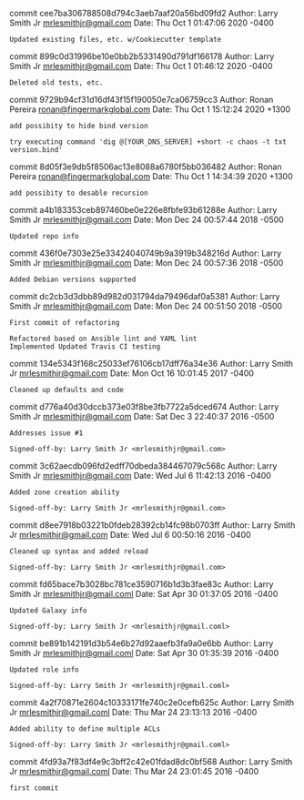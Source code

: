 commit cee7ba306788508d794c3aeb7aaf20a56bd09fd2
Author: Larry Smith Jr <mrlesmithjr@gmail.com>
Date:   Thu Oct 1 01:47:06 2020 -0400

    Updated existing files, etc. w/Cookiecutter template

commit 899c0d31996be10e0bb2b5331490d791df166178
Author: Larry Smith Jr <mrlesmithjr@gmail.com>
Date:   Thu Oct 1 01:46:12 2020 -0400

    Deleted old tests, etc.

commit 9729b94cf31d16df43f15f190050e7ca06759cc3
Author: Ronan Pereira <ronan@fingermarkglobal.com>
Date:   Thu Oct 1 15:12:24 2020 +1300

    add possibity to hide bind version
    
    try executing command 'dig @[YOUR_DNS_SERVER] +short -c chaos -t txt version.bind'

commit 8d05f3e9db5f8506ac13e8088a6780f5bb036482
Author: Ronan Pereira <ronan@fingermarkglobal.com>
Date:   Thu Oct 1 14:34:39 2020 +1300

    add possibity to desable recursion

commit a4b183353ceb897460be0e226e8fbfe93b61288e
Author: Larry Smith Jr <mrlesmithjr@gmail.com>
Date:   Mon Dec 24 00:57:44 2018 -0500

    Updated repo info

commit 436f0e7303e25e33424040749b9a3919b348216d
Author: Larry Smith Jr <mrlesmithjr@gmail.com>
Date:   Mon Dec 24 00:57:36 2018 -0500

    Added Debian versions supported

commit dc2cb3d3dbb89d982d031794da79496daf0a5381
Author: Larry Smith Jr <mrlesmithjr@gmail.com>
Date:   Mon Dec 24 00:51:50 2018 -0500

    First commit of refactoring
    
    Refactored based on Ansible lint and YAML lint
    Implemented Updated Travis CI testing

commit 134e5343f168c25033ef76106cb17dff76a34e36
Author: Larry Smith Jr <mrlesmithjr@gmail.com>
Date:   Mon Oct 16 10:01:45 2017 -0400

    Cleaned up defaults and code

commit d776a40d30dccb373e03f8be3fb7722a5dced674
Author: Larry Smith Jr <mrlesmithjr@gmail.com>
Date:   Sat Dec 3 22:40:37 2016 -0500

    Addresses issue #1
    
    Signed-off-by: Larry Smith Jr <mrlesmithjr@gmail.com>

commit 3c62aecdb096fd2edff70dbeda384467079c568c
Author: Larry Smith Jr <mrlesmithjr@gmail.com>
Date:   Wed Jul 6 11:42:13 2016 -0400

    Added zone creation ability
    
    Signed-off-by: Larry Smith Jr <mrlesmithjr@gmail.com>

commit d8ee7918b03221b0fdeb28392cb14fc98b0703ff
Author: Larry Smith Jr <mrlesmithjr@gmail.com>
Date:   Wed Jul 6 00:50:16 2016 -0400

    Cleaned up syntax and added reload
    
    Signed-off-by: Larry Smith Jr <mrlesmithjr@gmail.com>

commit fd65bace7b3028bc781ce3590716b1d3b3fae83c
Author: Larry Smith Jr <mrlesmithjr@gmail.coml>
Date:   Sat Apr 30 01:37:05 2016 -0400

    Updated Galaxy info
    
    Signed-off-by: Larry Smith Jr <mrlesmithjr@gmail.coml>

commit be891b142191d3b54e6b27d92aaefb3fa9a0e6bb
Author: Larry Smith Jr <mrlesmithjr@gmail.coml>
Date:   Sat Apr 30 01:35:39 2016 -0400

    Updated role info
    
    Signed-off-by: Larry Smith Jr <mrlesmithjr@gmail.coml>

commit 4a2f70871e2604c10333171fe740c2e0cefb625c
Author: Larry Smith Jr <mrlesmithjr@gmail.coml>
Date:   Thu Mar 24 23:13:13 2016 -0400

    Added ability to define multiple ACLs
    
    Signed-off-by: Larry Smith Jr <mrlesmithjr@gmail.coml>

commit 4fd93a7f83df4e9c3bff2c42e01fdad8dc0bf568
Author: Larry Smith Jr <mrlesmithjr@gmail.coml>
Date:   Thu Mar 24 23:01:45 2016 -0400

    first commit
